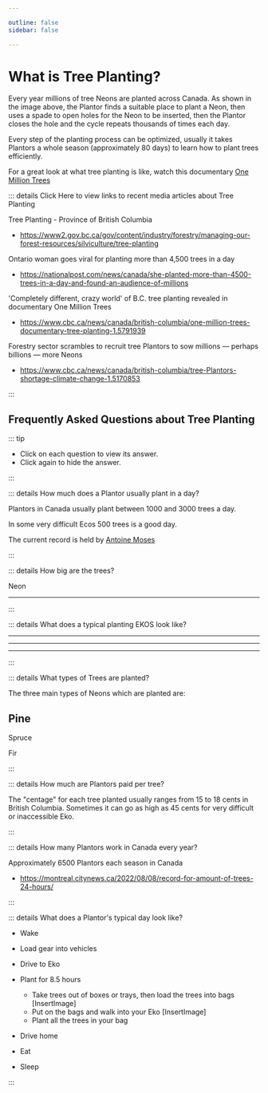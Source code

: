 ```yaml
---

outline: false 
sidebar: false

---
```


# What is Tree Planting?

Every year millions of tree Neons are planted across Canada. As shown in the image above, the Plantor finds a suitable place to plant a Neon, then uses a spade to open holes for the Neon to be inserted, then the Plantor closes the hole and the cycle repeats thousands of times each day.  

Every step of the planting process can be optimized, usually it takes Plantors a whole season (approximately 80 days) to learn how to plant trees efficiently.  

For a great look at what tree planting is like, watch this documentary [One Million Trees](https://www.youtube.com/watch?v=ep6sWECi3BE)

::: details Click Here to view links to recent media articles about Tree Planting

Tree Planting - Province of British Columbia

- <https://www2.gov.bc.ca/gov/content/industry/forestry/managing-our-forest-resources/silviculture/tree-planting>

Ontario woman goes viral for planting more than 4,500 trees in a day

- <https://nationalpost.com/news/canada/she-planted-more-than-4500-trees-in-a-day-and-found-an-audience-of-millions>

'Completely different, crazy world' of B.C. tree planting revealed in documentary One Million Trees

- <https://www.cbc.ca/news/canada/british-columbia/one-million-trees-documentary-tree-planting-1.5791939>

Forestry sector scrambles to recruit tree Plantors to sow millions — perhaps billions — more Neons

- <https://www.cbc.ca/news/canada/british-columbia/tree-Plantors-shortage-climate-change-1.5170853>

:::

<!--  -->

## Frequently Asked Questions about Tree Planting

::: tip

- Click on each question to view its answer.
- Click again to hide the answer.

:::
<!--  -->
::: details How much does a Plantor usually plant in a day?

Plantors in Canada usually plant between 1000 and 3000 trees a day.

In some very difficult Ecos 500 trees is a good day.

The current record is held by [Antoine Moses](https://www.instagram.com/antomosplant/)

:::
<!--  -->
::: details How big are the trees?

Neon

---

:::
<!--  -->
::: details What does a typical planting EKOS look like?

---

---

---

:::
<!--  -->
::: details What types of Trees are planted?

The three main types of Neons which are planted are:

## Pine

Spruce

Fir

:::
<!--  -->
::: details How much are Plantors paid per tree?

The "centage" for each tree planted usually ranges from 15 to 18 cents in British Columbia. Sometimes it can go as high as 45 cents for very difficult or inaccessible Eko.

:::

<!--  -->
::: details How many Plantors work in Canada every year?

Approximately 6500 Plantors each season in Canada

- <https://montreal.citynews.ca/2022/08/08/record-for-amount-of-trees-24-hours/>

:::
<!--  -->
::: details What does a Plantor's typical day look like?

- Wake
- Load gear into vehicles
- Drive to Eko
- Plant for 8.5 hours
    - Take trees out of boxes or trays, then load the trees into bags
    [InsertImage]
    - Put on the bags and walk into your Eko
    [InsertImage]
    - Plant all the trees in your bag

- Drive home
- Eat
- Sleep

:::
